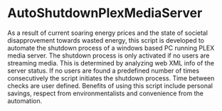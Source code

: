 # AutoShutdownPlexMediaServer
As a result of current soaring energy prices and the state of societal disapprovement towards wasted energy, this script is developed to automate the shutdown process of a  windows based PC running PLEX media server. The shutdown process is only activated if no users are streaming media. This is determined by analyzing web XML info of the server status. If no users are found a predefined number of times consecutively the script initiates the shutdown process. Time between checks are user defined. Benefits of using this script include personal savings, respect from environmentalists and convenience from the automation. 
